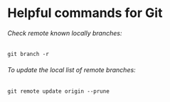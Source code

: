 # Helpful commands for Git

###### Check remote known locally branches: 
`git branch -r`

###### To update the local list of remote branches:
`git remote update origin --prune`
